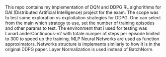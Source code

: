 This repo contains my implementation of DQN and DDPG RL alghorithms for DAI (Distributed Artificial Intelligence) project for the exam.
The scope was to test some exploration vs exploitation strategies for DDPG.
One can select from the main which strategy to use, set the number of training episodes and other params to test.
The environment that i used for testing was LunarLanderContinuous-v2 with totale numper of steps per episode limited to 300 to speed up the training.
MLP Neural Networks are used as function approximators. 
Networks structure is implements similarly to how it is in the original DDPG paper.
Layer Normalization is used instead of BatchNorm.
